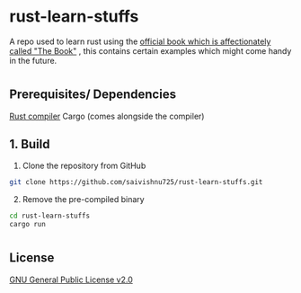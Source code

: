 # rust-learn-stuffs

A repo used to learn rust using the [official book which is affectionately called "The Book"](https://doc.rust-lang.org/book/) , this contains certain examples which might come handy in the future.
#

## Prerequisites/ Dependencies

[Rust compiler](https://doc.rust-lang.org/book/ch01-01-installation.html)
Cargo (comes alongside the compiler)


## 1. Build

1. Clone the repository from GitHub

```bash
git clone https://github.com/saivishnu725/rust-learn-stuffs.git
```

2. Remove the pre-compiled binary

```bash
cd rust-learn-stuffs
cargo run
```

#

## License

[GNU General Public License v2.0](https://choosealicense.com/licenses/gpl-2.0/)
